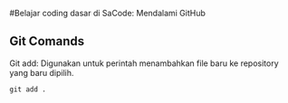 #Belajar coding dasar di SaCode: Mendalami GitHub

## Git Comands

Git add: Digunakan untuk perintah menambahkan file baru ke repository yang baru dipilih. 
```
git add .
```
